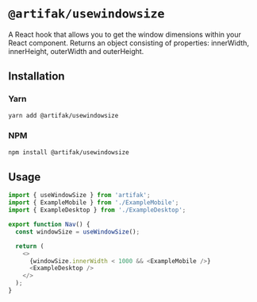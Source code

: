 # `@artifak/usewindowsize`

A React hook that allows you to get the window dimensions within your React component. Returns an object consisting of properties: innerWidth, innerHeight, outerWidth and outerHeight.

## Installation

### Yarn

```sh
yarn add @artifak/usewindowsize
```

### NPM

```sh
npm install @artifak/usewindowsize
```

## Usage

```ts
import { useWindowSize } from 'artifak';
import { ExampleMobile } from './ExampleMobile';
import { ExampleDesktop } from './ExampleDesktop';

export function Nav() {
  const windowSize = useWindowSize();

  return (
    <>
      {windowSize.innerWidth < 1000 && <ExampleMobile />}
      <ExampleDesktop />
    </>
  );
}
```
